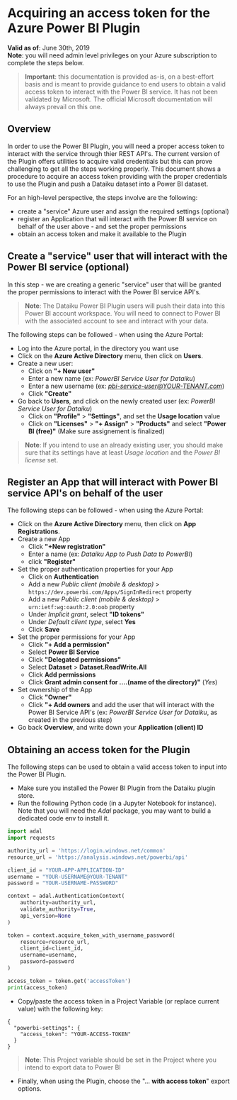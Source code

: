 # Acquiring an access token for the Azure Power BI Plugin

**Valid as of**: June 30th, 2019	
**Note**: you will need admin level privileges on your Azure subscription to complete the steps below.	

> **Important**: this documentation is provided as-is, on a best-effort basis and is meant to provide guidance
> to end users to obtain a valid access token to interact with the Power BI service. It has not been validated
> by Microsoft. The official Microsoft documentation will always prevail on this one. 

## Overview
In order to use the Power BI Plugin, you will need a proper access token to interact with the service through thier REST API's. 
The current version of the Plugin offers utilities to acquire valid credentials but this can prove challenging to get all the steps working properly. 
This document shows a procedure to acquire an access token providing with the proper credentials to use the Plugin and push a Dataiku dataset into a Power BI dataset.

For an high-level perspective, the steps involve are the following:	
* create a "service" Azure user and assign the required settings (optional)
* register an Application that will interact with the Power BI service on behalf of the user above - and set the proper permissions
* obtain an access token and make it available to the Plugin

## Create a "service" user that will interact with the Power BI service (optional)
In this step - we are creating a generic "service" user that will be granted the proper permissions to interact with the Power BI service API's.	
> **Note**:
> The Dataiku Power BI Plugin users will push their data 
> into this Power BI account workspace. You will need to connect 
> to Power BI with the associated account to see and interact with your 
> data.	

The following steps can be followed - when using the Azure Portal:	
* Log into the Azure portal, in the directory you want use 
* Click on the **Azure Active Directory** menu, then click on **Users**.
* Create a new user:
	* Click on **"+ New user"**
	* Enter a new name (ex: *PowerBI Service User for Dataiku*)
	* Enter a new username (ex: *pbi-service-user@YOUR-TENANT.com*)
	* Click **"Create"**
* Go back to **Users**, and click on the newly created user (ex: *PowerBI Service User for Dataiku*)
	* Click on **"Profile"** > **"Settings"**, and set the **Usage location** value
	* Click on **"Licenses"** > **"+ Assign"** > **"Products"** and select **"Power BI (free)"** (Make sure assignement is finalized)
	
>  **Note**:
> If you intend to use an already existing user, you should make sure that its settings have 
> at least *Usage location* and the *Power BI license* set.

## Register an App that will interact with Power BI service API's on behalf of the user
The following steps can be followed - when using the Azure Portal:	
* Click on the **Azure Active Directory** menu, then click on **App Registrations**.
* Create a new App
	* Click **"+New registration"**
	* Enter a name (ex: *Dataiku App to Push Data to PowerBI*)
	* click **"Register"**
* Set the proper authentication properties for your App
	* Click on **Authentication**
	* Add a new *Public client (mobile & desktop)* > ```https://dev.powerbi.com/Apps/SignInRedirect``` property
	* Add a new *Public client (mobile & desktop)* > ```urn:ietf:wg:oauth:2.0:oob``` property
	* Under *Implicit grant*, select **"ID tokens"**
	* Under *Default client type*, select **Yes**
	* Click **Save**
* Set the proper permissions for your App
	* Click **"+ Add a permission"**
	* Select **Power BI Service**
	* Click **"Delegated permissions"**
	* Select **Dataset** > **Dataset.ReadWrite.All**
	* Click **Add permissions**
	* Click **Grant admin consent for ....(name of the directory)"** (*Yes*)
* Set ownership of the App
	* Click **"Owner"**
	* Click **"+ Add owners** and add the user that will interact with the Power BI Service API's (ex: *PowerBI Service User for Dataiku*, as created in the previous step)
* Go back **Overview**, and write down your **Application (client) ID**


## Obtaining an access token for the Plugin
The following steps can be used to obtain a valid access token to input into the Power BI Plugin. 
* Make sure you installed the Power BI Plugin from the Dataiku plugin store. 
* Run the following Python code (in a Jupyter Notebook for instance). Note that you will need the *Adal* package, you may want to build a dedicated code env to install it.
```python
import adal
import requests

authority_url = 'https://login.windows.net/common'
resource_url = 'https://analysis.windows.net/powerbi/api'

client_id = "YOUR-APP-APPLICATION-ID"
username = "YOUR-USERNAME@YOUR-TENANT"
password = "YOUR-USERNAME-PASSWORD"

context = adal.AuthenticationContext(
    authority=authority_url,
    validate_authority=True,
    api_version=None
)

token = context.acquire_token_with_username_password(
    resource=resource_url,
    client_id=client_id,
    username=username,
    password=password
)

access_token = token.get('accessToken')
print(access_token)
```
* Copy/paste the access token in a Project Variable (or replace current value) with the following key:
```
{
  "powerbi-settings": {
    "access_token": "YOUR-ACCESS-TOKEN"
  }
}
```
> **Note**: This Project variable should be set in the Project where you intend to export data to Power BI
* Finally, when using the Plugin, choose the "... **with access token**" export options. 